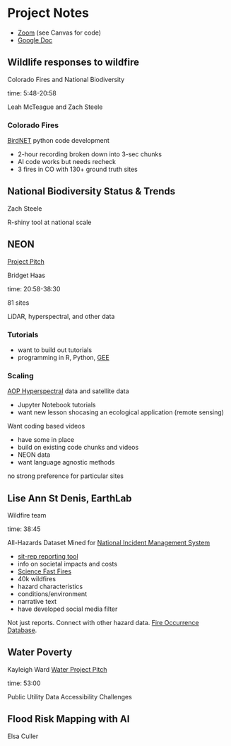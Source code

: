 # Project Notes

- [Zoom](https://cuboulder.zoom.us/rec/play/IYzCtyvpQGI4cZTe-obsOxLnwaCPfHX7beO8jk_1fnqLTEK6QrvNYgDGx4owN7yBU6RS7nllRfJMTa5Z.1MsLVzaWvbjoa7KB?accessLevel=meeting&canPlayFromShare=true&from=share_recording_detail&startTime=1742497355000&componentName=rec-play&originRequestUrl=https%3A%2F%2Fcuboulder.zoom.us%2Frec%2Fshare%2FH-FdOjAKdtdNx4iFTw_ylQ2cAYsiKCJJROc-bcsecXm2XcpMG8j7jloePeqvRfMb.BfRx0-2gK9MWSC3p%3FstartTime%3D1742497355000) (see Canvas for code)
- [Google Doc](https://docs.google.com/document/d/1UbzRuwEO9nsj4HjJkqi0LPNyuPoxh_hKVxyndNG6nhI)

## Wildlife responses to wildfire
Colorado Fires and National Biodiversity

time: 5:48-20:58

Leah McTeague and Zach Steele

### Colorado Fires

[BirdNET](https://birdnet.cornell.edu/)
python code development

- 2-hour recording broken down into 3-sec chunks
- AI code works but needs recheck
- 3 fires in CO with 130+ ground truth sites

## National Biodiversity Status & Trends

Zach Steele

R-shiny tool at national scale

## NEON

[Project Pitch](https://canvas.colorado.edu/courses/115453/files/78965143?module_item_id=6316100)

Bridget Haas

time: 20:58-38:30

81 sites

LiDAR, hyperspectral, and other data

### Tutorials

- want to build out tutorials
- programming in R, Python,
[GEE](https://earthengine.google.com/)

### Scaling

[AOP Hyperspectral](https://www.neonscience.org/resources/learning-hub/tutorials/aop-refl-py-geemap)
data and satellite data

- Jupyter Notebook tutorials
- want new lesson shocasing an ecological application (remote sensing)

Want coding based videos

- have some in place
- build on existing code chunks and videos
- NEON data
- want language agnostic methods

no strong preference for particular sites

## Lise Ann St Denis, EarthLab

Wildfire team

time: 38:45

All-Hazards Dataset Mined for
[National Incident Management System](https://www.fema.gov/emergency-managers/nims)

- [sit-rep reporting tool](https://www.nifc.gov/nicc/incident-information/imsr)
- info on societal impacts and costs
- [Science Fast Fires](https://www.science.org/doi/10.1126/science.adk5737)
- 40k wildfires
- hazard characteristics
- conditions/environment
- narrative text
- have developed social media filter

Not just reports.
Connect with other hazard data.
[Fire Occurrence Database](https://www.fs.usda.gov/rds/archive/catalog/RDS-2013-0009.6).

## Water Poverty

Kayleigh Ward 
[Water Project Pitch](https://canvas.colorado.edu/courses/115453/files/78965143?module_item_id=6316100)

time: 53:00

Public Utility Data Accessibility Challenges

## Flood Risk Mapping with AI

Elsa Culler